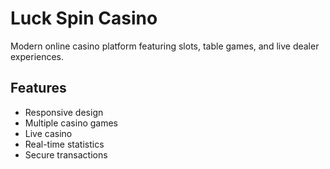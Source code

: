 # Luck Spin Casino
Modern online casino platform featuring slots, table games, and live dealer experiences.

## Features
- Responsive design
- Multiple casino games
- Live casino
- Real-time statistics
- Secure transactions
